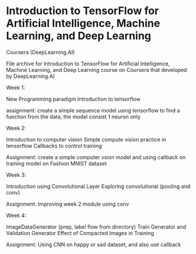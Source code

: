 # Introduction to TensorFlow for Artificial Intelligence, Machine Learning, and Deep Learning
Coursera (DeepLearning.AI)

File archive for Introduction to TensorFlow for Artificial Intelligence, Machine Learning, and Deep Learning course on Coursera that developed by DeepLearning.AI

Week 1:

New Programming paradigm
Introduction to tensorflow

assignment: create a simple sequence model using tensorflow to find a function from the data, the model consist 1 neuron only


Week 2:

Introduction to computer vision
Simple compute vision practice in tensorflow
Callbacks to control training

Assignment: create a simple computer vsion model and using callback on training model on Fashion MNIST dataset


Week 3:

Introduction using Convolutional Layer
Exploring convolutional (pooling and conv)

Assignment: Improving week 2 module using conv


Week 4:

ImageDataGenerator (prep, label flow from directory)
Train Generator and Validation Generator
Effect of Compacted Images in Training

Assignment: Using CNN on happy or sad dataset, and also use callback
